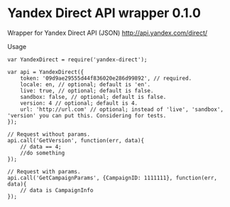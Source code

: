 Yandex Direct API wrapper 0.1.0
====================

Wrapper for Yandex Direct API (JSON) http://api.yandex.com/direct/

Usage
```
var YandexDirect = require('yandex-direct');

var api = YandexDirect({
    token: '09d9ae29555d44f836020e286d99892', // required.
    locale: en, // optional; default is 'en'.
    live: true, // optional; default is false.
    sandbox: false, // optional; default is false.
    version: 4 // optional; default is 4.
    url: 'http://url.com' // optional; instead of 'live', 'sandbox', 'version' you can put this. Considering for tests.
});

// Request without params.
api.call('GetVersion', function(err, data){
    // data == 4;
    //do something
});

// Request with params.
api.call('GetCampaignParams', {CampaignID: 1111111}, function(err, data){
    // data is CampaignInfo
});
```